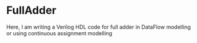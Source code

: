 # FullAdder
Here, I am writing a Verilog HDL code for full adder in DataFlow modelling or using continuous assignment modelling 
